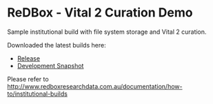 ReDBox - Vital 2 Curation Demo
======================

Sample institutional build with file system storage and Vital 2 curation.

Downloaded the latest builds here:

* [Release](http://dev.redboxresearchdata.com.au/nexus/service/local/artifact/maven/redirect?r=releases&g=com.googlecode.redbox-mint&a=redbox-vital2-curation-demo&v=LATEST&c=build&e=tar.gz)
* [Development Snapshot](http://dev.redboxresearchdata.com.au/nexus/service/local/artifact/maven/redirect?r=snapshots&g=com.googlecode.redbox-mint&a=redbox-vital2-curation-demo&v=LATEST&c=build&e=tar.gz)

Please refer to http://www.redboxresearchdata.com.au/documentation/how-to/institutional-builds
